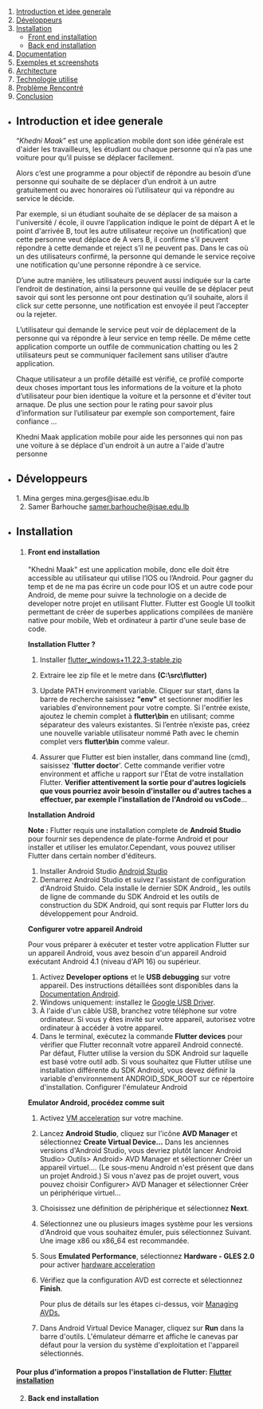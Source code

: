 
1. [Introduction et idee generale](#ideeGenerale)
2. [Développeurs](#developpeurs)
3. [Installation](#installation)
   - [Front end installation](#frontEndInstallation)
   - [Back end installation](#backEndInstallation)
4. [Documentation](#documentation)
5. [Exemples et screenshots](#exemplesEtScreenshots)
6. [Architecture](#architecture)
7. [Technologie utilise](#technologieUtilise)
8. [Problème Rencontré](#problemeRencontre)
9. [Conclusion](#conclusion)


-  <h2 name="ideeGenerale">Introduction et idee generale</h2>

    “*Khedni Maak*” est une application mobile dont son idée générale est d'aider les travailleurs, les étudiant ou 
    chaque personne qui n’a pas une voiture pour qu’il puisse se déplacer facilement.
    
    Alors c’est une programme a pour objectif de répondre au besoin d’une personne qui souhaite de se déplacer d’un 
    endroit à un autre gratuitement ou avec honoraires où l’utilisateur qui va répondre au service le décide.
    
    Par exemple, si un étudiant souhaite de se déplacer de sa maison a l'université / école, il ouvre l’application 
    indique le point de départ A et le point d'arrivée B, tout les autre utilisateur reçoive un (notification) que cette
    personne veut déplace de A vers B, il confirme s’il peuvent répondre à cette demande et reject s’il ne peuvent pas.
    Dans le cas où un des utilisateurs confirmé, la personne qui demande le service reçoive une notification qu'une 
    personne répondre à ce service.
    
    D’une autre manière, les utilisateurs peuvent aussi indiquée sur la carte l’endroit de destination, ainsi la personne 
    qui veuille de se déplacer peut savoir qui sont les personne ont pour destination qu’il souhaite, alors il click sur 
    cette personne, une notification est envoyée il peut l’accepter ou la rejeter.
    
    L’utilisateur qui demande le service peut voir de déplacement de la personne qui va répondre à leur service en temp 
    réelle. De même cette application comporte un outfile de communication chatting ou les 2 utilisateurs peut se 
    communiquer facilement sans utiliser d’autre application.
    
    Chaque utilisateur a un profile détaillé est vérifié, ce profilé comporte deux choses important tous les informations 
    de la voiture et la photo d’utilisateur pour bien identique la voiture et la personne et d'éviter tout arnaque. De 
    plus une section pour le rating pour savoir plus d’information sur l’utilisateur par exemple son comportement, 
    faire confiance ...
    
    Khedni Maak application mobile pour aide les personnes qui non pas une voiture à se déplace d'un endroit à un autre 
    a l'aide d'autre personne
    
-  <h2 name="developpeurs">Développeurs</h2>
    1. Mina gerges mina.gerges@isae.edu.lb
    
    2. Samer Barhouche samer.barhouche@isae.edu.lb
    
-  <h2 name="installation">Installation</h2>

   1. <h4 name="frontEndInstallation">Front end installation</h4>
        "Khedni Maak" est une application mobile, donc elle doit être accessible au utilisateur qui utilise l’IOS ou 
        l’Android. Pour gagner du temp et de ne ma pas écrire un code pour IOS et un autre code pour Android, de meme pour 
        suivre la technologie on a decide de developer notre projet en utilisant Flutter. 
        Flutter est Google UI toolkit permettant de créer de superbes applications compilées de manière native pour 
        mobile, Web et ordinateur à partir d'une seule base de code.
        
        **Installation Flutter ?**
        1. Installer <a href="https://storage.googleapis.com/flutter_infra/releases/stable/windows/flutter_windows_1.22.3-stable.zip">flutter_windows+11.22.3-stable.zip</a>
        
        2. Extraire lee zip file et le metre dans **(C:\src\flutter)**
        3. Update PATH environment variable.
            Cliquer sur start, dans la barre de recherche saisissez **"env"** et sectionner modifier les variables 
            d'environnement pour votre compte.
            Si l'entrée existe, ajoutez le chemin complet à **flutter\bin** en utilisant; comme séparateur des valeurs 
            existantes.
            Si l’entrée n’existe pas, créez une nouvelle variable utilisateur nommé Path avec le chemin complet vers 
            **flutter\bin** comme valeur.
        4. Assurer que Flutter est bien installer, dans command line (cmd), saisissez '**flutter doctor**'. Cette 
            commande verifier votre environment et affiche u rapport sur l'État de votre installation Flutter. 
            **Verifier attentivement la sortie pour d'autres logiciels que vous pourriez avoir besoin d'installer ou 
            d'autres taches a effectuer, par exemple l'installation de l'Android ou vsCode**...
            
        **Installation Android**
        
        **Note :** Flutter requis une installation complete de **Android Studio** pour fournir ses dependence de plate-forme
        Android et pour installer et utiliser les emulator.Cependant, vous pouvez utiliser Flutter dans certain nomber d'éditeurs.
        
        1. Installer Android Studio <a href="https://developer.android.com/studio">Android Studio</a>
        2. Demarrez Android Studio et suivez l'assistant de configuration d'Android Stuido. Cela installe le dernier 
           SDK Android,, les outils de ligne de commande du SDK Android et les outils de construction du SDK Android, 
           qui sont requis par Flutter lors du développement pour Android.
           
        **Configurer votre appareil Android** 
    
        Pour vous préparer à exécuter et tester votre application Flutter sur un 
        appareil Android, vous avez besoin d'un appareil Android exécutant Android 4.1 (niveau d'API 16) ou supérieur.
               
        1. Activez **Developer options** et le **USB debugging** sur votre appareil. Des instructions détaillées 
            sont disponibles dans la <a href="https://developer.android.com/studio/debug/dev-options">Documentation Android</a>. 
        2. Windows uniquement: installez le <a href="https://developer.android.com/studio/run/win-usb">Google USB Driver</a>.
        3. À l'aide d'un câble USB, branchez votre téléphone sur votre ordinateur. Si vous y êtes invité sur votre 
            appareil, autorisez votre ordinateur à accéder à votre appareil. 
        4. Dans le terminal, exécutez la commande 
            **Flutter devices** pour vérifier que Flutter reconnaît votre appareil Android connecté. Par défaut, Flutter 
            utilise la version du SDK Android sur laquelle est basé votre outil adb. Si vous souhaitez que Flutter 
            utilise une installation différente du SDK Android, vous devez définir la variable d'environnement 
            ANDROID_SDK_ROOT sur ce répertoire d'installation. Configurer l'émulateur Android
              
        **Emulator Android, procédez comme suit** 
              
        1. Activez <a href="https://developer.android.com/studio/run/emulator-acceleration">VM acceleration</a> sur votre machine.
        2. Lancez **Android Studio**, cliquez sur l'icône **AVD Manager** et sélectionnez **Create Virtual Device…**
        Dans les anciennes versions d'Android Studio, vous devriez plutôt lancer Android Studio> Outils> Android> 
        AVD Manager et sélectionner Créer un appareil virtuel…. (Le sous-menu Android n'est présent que dans un projet Android.)
        Si vous n'avez pas de projet ouvert, vous pouvez choisir Configurer> AVD Manager et sélectionner Créer un périphérique virtuel…
        3. Choisissez une définition de périphérique et sélectionnez **Next**.
        4. Sélectionnez une ou plusieurs images système pour les versions d'Android que vous souhaitez émuler, puis 
        sélectionnez Suivant. Une image x86 ou x86_64 est recommandée. 
        5. Sous **Emulated Performance**, sélectionnez **Hardware - GLES 2.0** pour activer <a href="https://developer.android.com/studio/run/emulator-acceleration">hardware acceleration</a>
        6. Vérifiez que la configuration AVD est correcte et sélectionnez **Finish**.
      
            Pour plus de détails sur les étapes ci-dessus, voir <a href="https://developer.android.com/studio/run/managing-avds">Managing AVDs.</a>
      
        7. Dans Android Virtual Device Manager, cliquez sur **Run** dans la barre d'outils. L'émulateur démarre et 
        affiche le canevas par défaut pour la version du système d'exploitation et l'appareil sélectionnés.
      
   <h4 style="color:'red'">Pour plus d'information a propos l'installation de Flutter: <a href="https://flutter.dev/docs/get-started/install/windows">Flutter installation</a></h4>  
        
   
   2. <h4 name="backEndInstallation">Back end installation</h4>
   
    



